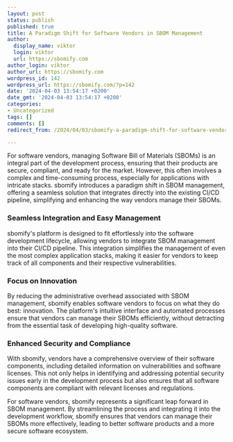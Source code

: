 ```yaml
---
layout: post
status: publish
published: true
title: A Paradigm Shift for Software Vendors in SBOM Management
author:
  display_name: viktor
  login: viktor
  url: https://sbomify.com
author_login: viktor
author_url: https://sbomify.com
wordpress_id: 142
wordpress_url: https://sbomify.com/?p=142
date: '2024-04-03 13:54:17 +0200'
date_gmt: '2024-04-03 13:54:17 +0200'
categories:
- Uncategorized
tags: []
comments: []
redirect_from: /2024/04/03/sbomify-a-paradigm-shift-for-software-vendors-in-sbom-management/

---
```


For software vendors, managing Software Bill of Materials (SBOMs) is an integral part of the development process, ensuring that their products are secure, compliant, and ready for the market. However, this often involves a complex and time-consuming process, especially for applications with intricate stacks. sbomify introduces a paradigm shift in SBOM management, offering a seamless solution that integrates directly into the existing CI/CD pipeline, simplifying and enhancing the way vendors manage their SBOMs.

### Seamless Integration and Easy Management

sbomify's platform is designed to fit effortlessly into the software development lifecycle, allowing vendors to integrate SBOM management into their CI/CD pipeline. This integration simplifies the management of even the most complex application stacks, making it easier for vendors to keep track of all components and their respective vulnerabilities.

### Focus on Innovation

By reducing the administrative overhead associated with SBOM management, sbomify enables software vendors to focus on what they do best: innovation. The platform's intuitive interface and automated processes ensure that vendors can manage their SBOMs efficiently, without detracting from the essential task of developing high-quality software.

### Enhanced Security and Compliance

With sbomify, vendors have a comprehensive overview of their software components, including detailed information on vulnerabilities and software licenses. This not only helps in identifying and addressing potential security issues early in the development process but also ensures that all software components are compliant with relevant licenses and regulations.

For software vendors, sbomify represents a significant leap forward in SBOM management. By streamlining the process and integrating it into the development workflow, sbomify ensures that vendors can manage their SBOMs more effectively, leading to better software products and a more secure software ecosystem.

